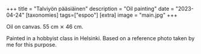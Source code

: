 +++
title = "Talviyön pääsiäinen"
description = "Oil painting"
date = "2023-04-24"
[taxonomies]
tags=["espoo"]
[extra]
image = "main.jpg"
+++

Oil on canvas. 55 cm ⨯ 46 cm.

Painted in a hobbyist class in Helsinki. Based on a reference photo taken by me for this purpose.
